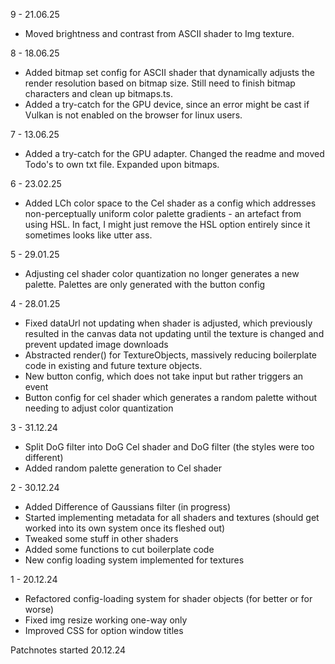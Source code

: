 9 - 21.06.25
- Moved brightness and contrast from ASCII shader to Img texture.

8 - 18.06.25
- Added bitmap set config for ASCII shader that dynamically adjusts the render resolution based on bitmap size. Still need to finish bitmap characters and clean up bitmaps.ts.
- Added a try-catch for the GPU device, since an error might be cast if Vulkan is not enabled on the browser for linux users.

7 - 13.06.25
- Added a try-catch for the GPU adapter. Changed the readme and moved Todo's to own txt file. Expanded upon bitmaps.

6 - 23.02.25
- Added LCh color space to the Cel shader as a config which addresses non-perceptually uniform color palette gradients - an artefact from using HSL. In fact, I might just remove the HSL option entirely since it sometimes looks like utter ass.

5 - 29.01.25
- Adjusting cel shader color quantization no longer generates a new palette. Palettes are only generated with the button config

4 - 28.01.25
- Fixed dataUrl not updating when shader is adjusted, which previously resulted in the canvas data not updating until the texture is changed and prevent updated image downloads
- Abstracted render() for TextureObjects, massively reducing boilerplate code in existing and future texture objects.
- New button config, which does not take input but rather triggers an event
- Button config for cel shader which generates a random palette without needing to adjust color quantization

3 - 31.12.24
- Split DoG filter into DoG Cel shader and DoG filter (the styles were too different)
- Added random palette generation to Cel shader

2 - 30.12.24
- Added Difference of Gaussians filter (in progress)
- Started implementing metadata for all shaders and textures (should get worked into its own system once its fleshed out)
- Tweaked some stuff in other shaders
- Added some functions to cut boilerplate code
- New config loading system implemented for textures

1 - 20.12.24
- Refactored config-loading system for shader objects (for better or for worse)
- Fixed img resize working one-way only
- Improved CSS for option window titles

Patchnotes started 20.12.24